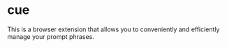 # cue
This is a browser extension that allows you to conveniently and efficiently manage your prompt phrases.
